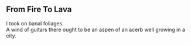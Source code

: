 From Fire To Lava
-----------------
I took on banal foliages.  
A wind of guitars there ought to be an aspen of an acerb well growing in a city.  
